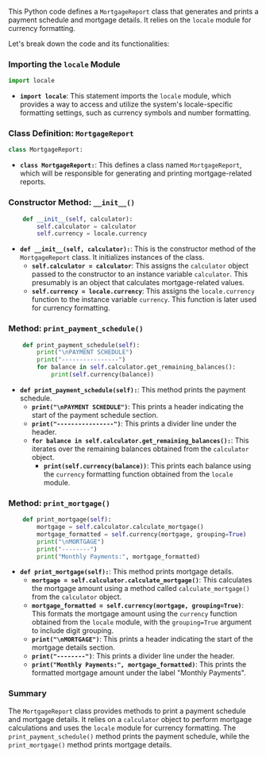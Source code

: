 This Python code defines a `MortgageReport` class that generates and prints a payment schedule and mortgage details. It relies on the `locale` module for currency formatting.

Let's break down the code and its functionalities:

### Importing the `locale` Module

```python
import locale
```

- **`import locale`**: This statement imports the `locale` module, which provides a way to access and utilize the system's locale-specific formatting settings, such as currency symbols and number formatting.

### Class Definition: `MortgageReport`

```python
class MortgageReport:
```

- **`class MortgageReport:`**: This defines a class named `MortgageReport`, which will be responsible for generating and printing mortgage-related reports.

### Constructor Method: `__init__()`

```python
    def __init__(self, calculator):
        self.calculator = calculator
        self.currency = locale.currency
```

- **`def __init__(self, calculator):`**: This is the constructor method of the `MortgageReport` class. It initializes instances of the class.
  - **`self.calculator = calculator`**: This assigns the `calculator` object passed to the constructor to an instance variable `calculator`. This presumably is an object that calculates mortgage-related values.
  - **`self.currency = locale.currency`**: This assigns the `locale.currency` function to the instance variable `currency`. This function is later used for currency formatting.

### Method: `print_payment_schedule()`

```python
    def print_payment_schedule(self):
        print("\nPAYMENT SCHEDULE")
        print("----------------")
        for balance in self.calculator.get_remaining_balances():
            print(self.currency(balance))
```

- **`def print_payment_schedule(self):`**: This method prints the payment schedule.
  - **`print("\nPAYMENT SCHEDULE")`**: This prints a header indicating the start of the payment schedule section.
  - **`print("----------------")`**: This prints a divider line under the header.
  - **`for balance in self.calculator.get_remaining_balances():`**: This iterates over the remaining balances obtained from the `calculator` object.
    - **`print(self.currency(balance))`**: This prints each balance using the `currency` formatting function obtained from the `locale` module.

### Method: `print_mortgage()`

```python
    def print_mortgage(self):
        mortgage = self.calculator.calculate_mortgage()
        mortgage_formatted = self.currency(mortgage, grouping=True)
        print("\nMORTGAGE")
        print("--------")
        print("Monthly Payments:", mortgage_formatted)
```

- **`def print_mortgage(self):`**: This method prints mortgage details.
  - **`mortgage = self.calculator.calculate_mortgage()`**: This calculates the mortgage amount using a method called `calculate_mortgage()` from the `calculator` object.
  - **`mortgage_formatted = self.currency(mortgage, grouping=True)`**: This formats the mortgage amount using the `currency` function obtained from the `locale` module, with the `grouping=True` argument to include digit grouping.
  - **`print("\nMORTGAGE")`**: This prints a header indicating the start of the mortgage details section.
  - **`print("--------")`**: This prints a divider line under the header.
  - **`print("Monthly Payments:", mortgage_formatted)`**: This prints the formatted mortgage amount under the label "Monthly Payments".

### Summary

The `MortgageReport` class provides methods to print a payment schedule and mortgage details. It relies on a `calculator` object to perform mortgage calculations and uses the `locale` module for currency formatting. The `print_payment_schedule()` method prints the payment schedule, while the `print_mortgage()` method prints mortgage details.